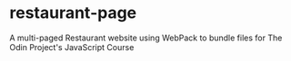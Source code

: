 # restaurant-page
A multi-paged Restaurant website using WebPack to bundle files for The Odin Project's JavaScript Course
